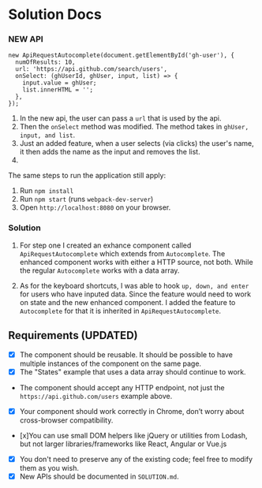 # Solution Docs

### NEW API

```
new ApiRequestAutocomplete(document.getElementById('gh-user'), {
  numOfResults: 10,
  url: 'https://api.github.com/search/users',
  onSelect: (ghUserId, ghUser, input, list) => {
    input.value = ghUser;
    list.innerHTML = '';
  },
});

```

1. In the new api, the user can pass a `url` that is used by the api.
2. Then the `onSelect` method was modified. The method takes in `ghUser, input, and list`.
3. Just an added feature, when a user selects (via clicks) the user's name, it then adds the name as the input and removes the list. 
4. 




The same steps to run the application still apply: 
1. Run `npm install`
2. Run `npm start` (runs `webpack-dev-server`)
3. Open `http://localhost:8080` on your browser.


### Solution

1. For step one I created an exhance component called `ApiRequestAutocomplete` which extends from `Autocomplete`. The enhanced component works with either a HTTP source, not both. While the regular `Autocomplete` works with a data array. 

2. As for the keyboard shortcuts, I was able to hook `up, down, and enter` for users who have inputed data. Since the feature would need to work on state and the new enhanced component. I added the feature to `Autocomplete` for that it is inherited in `ApiRequestAutocomplete`. 



## Requirements (UPDATED)

- [x] The component should be reusable. It should be possible to have multiple
  instances of the component on the same page.
- [x] The "States" example that uses a data array should continue to work.
- The component should accept any HTTP endpoint, not just the
  `https://api.github.com/users` example above.
- [x] Your component should work correctly in Chrome, don’t worry about
  cross-browser compatibility.
- [x]You can use small DOM helpers like jQuery or utilities from Lodash, but not
  larger libraries/frameworks like React, Angular or Vue.js
- [x] You don't need to preserve any of the existing code; feel free to modify them
  as you wish.
- [x] New APIs should be documented in `SOLUTION.md`.
